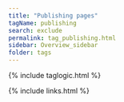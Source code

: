```yaml
---
title: "Publishing pages"
tagName: publishing
search: exclude
permalink: tag_publishing.html
sidebar: Overview_sidebar
folder: tags
---
```

{% include taglogic.html %}

{% include links.html %}
